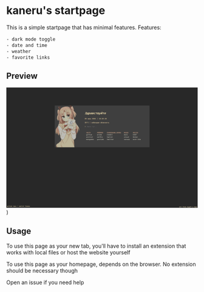 kaneru's startpage
=============
This is a simple startpage that has minimal features.
Features:
```
- dark mode toggle
- date and time
- weather
- favorite links
```

Preview
-------------
![preview image](assets/preview.PNG "preview"))

Usage
-------------
To use this page as your new tab, you'll have to install an extension that works with local files or host the website yourself

To use this page as your homepage, depends on the browser. No extension should be necessary though

Open an issue if you need help